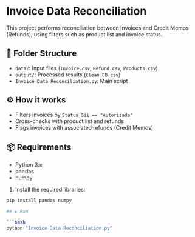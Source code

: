 # Invoice Data Reconciliation

This project performs reconciliation between Invoices and Credit Memos (Refunds), using filters such as product list and invoice status.

## 📁 Folder Structure

- `data/`: Input files (`Invoice.csv`, `Refund.csv`, `Products.csv`)
- `output/`: Processed results (`Clean DB.csv`)
- `Invoice Data Reconciliation.py`: Main script

## ⚙️ How it works

- Filters invoices by `Status_Sii == "Autorizada"`
- Cross-checks with product list and refunds
- Flags invoices with associated refunds (Credit Memos)

## 📦 Requirements

- Python 3.x
- pandas
- numpy

1. Install the required libraries:

```bash
pip install pandas numpy

## ▶️ Run

```bash
python "Invoice Data Reconciliation.py"
